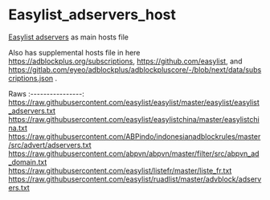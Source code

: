# Easylist_adservers_host
[Easylist adservers](https://github.com/easylist/easylist/blob/master/easylist/easylist_adservers.txt) as main hosts file

Also has supplemental hosts file in here https://adblockplus.org/subscriptions, https://github.com/easylist, and https://gitlab.com/eyeo/adblockplus/adblockpluscore/-/blob/next/data/subscriptions.json .


Raws
:----------------:
https://raw.githubusercontent.com/easylist/easylist/master/easylist/easylist_adservers.txt
https://raw.githubusercontent.com/easylist/easylistchina/master/easylistchina.txt
https://raw.githubusercontent.com/ABPindo/indonesianadblockrules/master/src/advert/adservers.txt 
https://raw.githubusercontent.com/abpvn/abpvn/master/filter/src/abpvn_ad_domain.txt
https://raw.githubusercontent.com/easylist/listefr/master/liste_fr.txt 
https://raw.githubusercontent.com/easylist/ruadlist/master/advblock/adservers.txt 
